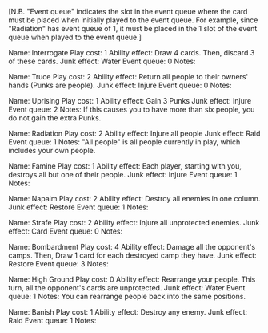 [N.B. "Event queue" indicates the slot in the event queue where the card must be placed when initially played to the event queue. 
For example, since "Radiation" has event queue of 1, it must be placed in the 1 slot of the event queue when played to the event queue.] 

Name: Interrogate
Play cost: 1
Ability effect: Draw 4 cards. Then, discard 3 of these
cards. 
Junk effect: Water
Event queue: 0
Notes: 

Name: Truce
Play cost: 2
Ability effect: Return all people to their owners' hands (Punks are people).
Junk effect: Injure
Event queue: 0
Notes: 

Name: Uprising
Play cost: 1
Ability effect: Gain 3 Punks
Junk effect: Injure
Event queue: 2
Notes: If this causes you to have more
than six people, you do not gain the
extra Punks.

Name: Radiation
Play cost: 2
Ability effect: Injure all people
Junk effect: Raid
Event queue: 1
Notes: "All people" is all people currently in play, which includes your own people.

Name: Famine
Play cost: 1
Ability effect: Each player, starting with you, destroys all but one of their people.
Junk effect: Injure 
Event queue: 1
Notes: 

Name: Napalm
Play cost: 2
Ability effect: Destroy all enemies in one column. 
Junk effect: Restore
Event queue: 1
Notes: 

Name: Strafe
Play cost: 2
Ability effect: Injure all unprotected enemies.
Junk effect: Card
Event queue: 0
Notes: 

Name: Bombardment
Play cost: 4
Ability effect: Damage all the opponent's camps.
Then, Draw 1 card for each destroyed
camp they have.
Junk effect: Restore
Event queue: 3
Notes: 

Name: High Ground
Play cost: 0
Ability effect: Rearrange your people. This turn, all
the opponent's cards are unprotected.
Junk effect: Water
Event queue: 1
Notes: You can rearrange people back into the same positions.

Name: Banish
Play cost: 1
Ability effect: Destroy any enemy. 
Junk effect: Raid 
Event queue: 1
Notes: 


